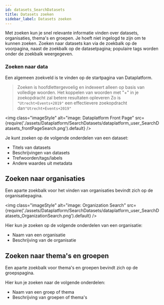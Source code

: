 ```yaml
---
id: datasets_SearchDatasets
title: Datasets zoeken 
sidebar_label: Datasets zoeken 
---
```


Met zoeken kun je snel relevante informatie vinden over datasets, organisaties, thema's en groepen. Je hoeft niet ingelogd te zijn om te kunnen zoeken. Zoeken naar datasets kan via de zoekbalk op de voorpagina, naast de zoekbalk op de datasetpagina; populaire tags worden onder de zoekbalk weergegeven. 

### Zoeken naar data 

Een algemeen zoekveld is te vinden op de startpagina van Dataplatform.

> Zoeken is hoofdlettergevoelig en indexeert alleen op basis van volledige woorden.
> Het koppelen van woorden met "+" in je zoekopdracht zal betere resultaten opleveren
> Zo is `"Utrecht+Events+2019"`  een effectievere zoekopdracht dan`"Utrecht+Events+2019"` 

<img class="imageStyle" alt="image: Dataplatform Front Page" src={require('./assets/Dataplatform/SearchDatasets/dataplatform_user_SearchDatasets_frontPageSearch.png').default} />

Je kunt zoeken op de volgende onderdelen van een dataset: 

* Titels van datasets 
* Beschrijvingen van datasets 
* Trefwoorden/tags/labels
* Andere waardes uit metadata


## Zoeken naar organisaties 

Een aparte zoekbalk voor het vinden van organisaties bevindt zich op de organisatiepagina. 

<img class="imageStyle" alt="image: Organization Search" src={require('./assets/Dataplatform/SearchDatasets/dataplatform_user_SearchDatasets_OrganizationSearch.png').default} />

Hier kun je zoeken op de volgende onderdelen van een organisatie: 
* Naam van een organisatie 
* Beschrijving van de organisatie

## Zoeken naar thema's en groepen 
Een aparte zoekbalk voor thema's en groepen bevindt zich op de groepspagina. 

Hier kun je zoeken naar de volgende onderdelen: 
* Naam van een groep of thema 
* Beschrijving van groepen of thema's 

